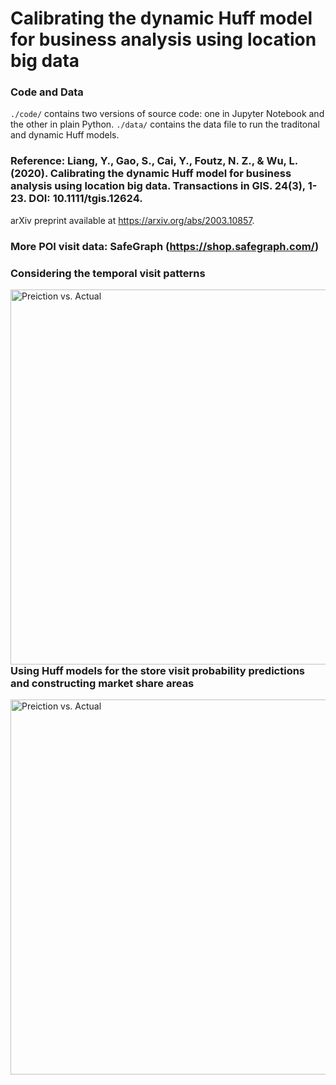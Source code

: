# Calibrating the dynamic Huff model for business analysis using location big data
### Code and Data
`./code/` contains two versions of source code: one in Jupyter Notebook and the other in plain Python. 
`./data/` contains the data file to run the traditonal and dynamic Huff models.

### Reference: Liang, Y., Gao, S., Cai, Y., Foutz, N. Z., & Wu, L. (2020). Calibrating the dynamic Huff model for business analysis using location big data. Transactions in GIS. 24(3), 1-23. DOI: 10.1111/tgis.12624. 
arXiv preprint available at https://arxiv.org/abs/2003.10857.

### More POI visit data: SafeGraph (https://shop.safegraph.com/)

### Considering the temporal visit patterns
<img src="https://geods.geography.wisc.edu/wp-content/uploads/2020/04/tgis12624_HourlyPlot.png"
     alt="Preiction vs. Actual"
     style="float: left; margin-right: 10px;" width="600"  />

### Using Huff models for the store visit probability predictions and constructing market share areas
<img src="https://geods.geography.wisc.edu/wp-content/uploads/2020/04/tgis12624_prediction.jpg"
     alt="Preiction vs. Actual"
     style="float: left; margin-right: 10px;" width="600" />


